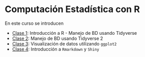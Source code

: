 # Computación Estadística con R

En este curso se introducen 
- [Clase 1](https://rubensoza.github.io/Curso-Ripley-R/Clase-1.html): Introducción a R - Manejo de BD usando Tidyverse
- [Clase 2](https://rubensoza.github.io/Curso-Ripley-R/Clase-2.html): Manejo de BD usando Tidyverse 2
- [Clase 3](https://rubensoza.github.io/Curso-Ripley-R/Clase-3.html): Visualización de datos utilizando `ggplot2`
- [Clase 4](https://rubensoza.github.io/Curso-Ripley-R/Clase-4.html): Introducción a `Rmarkdown` y `Shiny`
